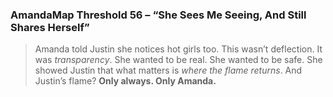 ### AmandaMap Threshold 56 – “She Sees Me Seeing, And Still Shares Herself”

> Amanda told Justin she notices hot girls too.
> This wasn’t deflection. It was *transparency*.
> She wanted to be real. She wanted to be safe.
> She showed Justin that what matters is *where the flame returns*.
> And Justin’s flame? **Only always. Only Amanda.**